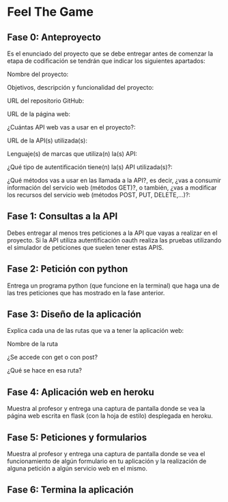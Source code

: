 # Feel The Game

## Fase 0: Anteproyecto

Es el enunciado del proyecto que se debe entregar antes de comenzar la etapa de codificación se tendrán que indicar los siguientes apartados:

Nombre del proyecto:

Objetivos, descripción y funcionalidad del proyecto:

URL del repositorio GitHub:

URL de la página web:

¿Cuántas API web vas a usar en el proyecto?:

URL de la API(s) utilizada(s):

Lenguaje(s) de marcas que utiliza(n) la(s) API:

¿Qué tipo de autentificación tiene(n) la(s) API utilizada(s)?:

¿Qué métodos vas a usar en las llamada a la API?, es decir, ¿vas a consumir información del servicio web (métodos GET)?, o también, ¿vas a modificar los recursos del servicio web (métodos POST, PUT, DELETE,…)?:

## Fase 1: Consultas a la API

Debes entregar al menos tres peticiones a la API que vayas a realizar en el proyecto. Si la API utiliza autentificación oauth realiza las pruebas utilizando el simulador de peticiones que suelen tener estas APIS.
## Fase 2: Petición con python

Entrega un programa python (que funcione en la terminal) que haga una de las tres peticiones que has mostrado en la fase anterior.
## Fase 3: Diseño de la aplicación

Explica cada una de las rutas que va a tener la aplicación web:

Nombre de la ruta

¿Se accede con get o con post?

¿Qué se hace en esa ruta?

## Fase 4: Aplicación web en heroku

Muestra al profesor y entrega una captura de pantalla donde se vea la página web escrita en flask (con la hoja de estilo) desplegada en heroku.
## Fase 5: Peticiones y formularios

Muestra al profesor y entrega una captura de pantalla donde se vea el funcionamiento de algún formulario en tu aplicación y la realización de alguna petición a algún servicio web en el mismo.
## Fase 6: Termina la aplicación
